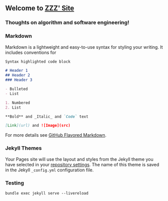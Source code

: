 ## Welcome to [ZZZ' Site](https://zizhong.github.io)

### Thoughts on algorithm and software engineering!

### Markdown

Markdown is a lightweight and easy-to-use syntax for styling your writing. It includes conventions for

```markdown
Syntax highlighted code block

# Header 1
## Header 2
### Header 3

- Bulleted
- List

1. Numbered
2. List

**Bold** and _Italic_ and `Code` text

[Link](url) and ![Image](src)
```

For more details see [GitHub Flavored Markdown](https://guides.github.com/features/mastering-markdown/).

### Jekyll Themes

Your Pages site will use the layout and styles from the Jekyll theme you have selected in your [repository settings](https://github.com/zizhong/crazycow.github.io/settings). The name of this theme is saved in the Jekyll `_config.yml` configuration file.

### Testing
```bundle exec jekyll serve --livereload```
